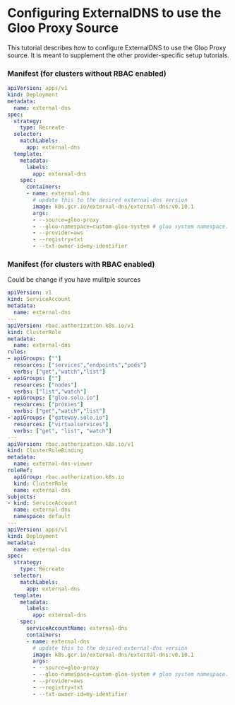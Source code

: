 # Configuring ExternalDNS to use the Gloo Proxy Source
This tutorial describes how to configure ExternalDNS to use the Gloo Proxy source.
It is meant to supplement the other provider-specific setup tutorials.

### Manifest (for clusters without RBAC enabled)
```yaml
apiVersion: apps/v1
kind: Deployment
metadata:
  name: external-dns
spec:
  strategy:
    type: Recreate
  selector:
    matchLabels:
      app: external-dns
  template:
    metadata:
      labels:
        app: external-dns
    spec:
      containers:
      - name: external-dns
        # update this to the desired external-dns version
        image: k8s.gcr.io/external-dns/external-dns:v0.10.1
        args:
        - --source=gloo-proxy
        - --gloo-namespace=custom-gloo-system # gloo system namespace. Omit to use the default (gloo-system)
        - --provider=aws
        - --registry=txt
        - --txt-owner-id=my-identifier
```

### Manifest (for clusters with RBAC enabled)
Could be change if you have mulitple sources

```yaml
apiVersion: v1
kind: ServiceAccount
metadata:
  name: external-dns
---
apiVersion: rbac.authorization.k8s.io/v1
kind: ClusterRole
metadata:
  name: external-dns
rules:
- apiGroups: [""]
  resources: ["services","endpoints","pods"]
  verbs: ["get","watch","list"]
- apiGroups: [""]
  resources: ["nodes"]
  verbs: ["list","watch"]
- apiGroups: ["gloo.solo.io"]
  resources: ["proxies"]
  verbs: ["get","watch","list"]
- apiGroups: ["gateway.solo.io"]
  resources: ["virtualservices"]
  verbs: ["get", "list", "watch"]
---
apiVersion: rbac.authorization.k8s.io/v1
kind: ClusterRoleBinding
metadata:
  name: external-dns-viewer
roleRef:
  apiGroup: rbac.authorization.k8s.io
  kind: ClusterRole
  name: external-dns
subjects:
- kind: ServiceAccount
  name: external-dns
  namespace: default
---
apiVersion: apps/v1
kind: Deployment
metadata:
  name: external-dns
spec:
  strategy:
    type: Recreate
  selector:
    matchLabels:
      app: external-dns
  template:
    metadata:
      labels:
        app: external-dns
    spec:
      serviceAccountName: external-dns
      containers:
      - name: external-dns
        # update this to the desired external-dns version
        image: k8s.gcr.io/external-dns/external-dns:v0.10.1
        args:
        - --source=gloo-proxy
        - --gloo-namespace=custom-gloo-system # gloo system namespace. Omit to use the default (gloo-system)
        - --provider=aws
        - --registry=txt
        - --txt-owner-id=my-identifier
```

